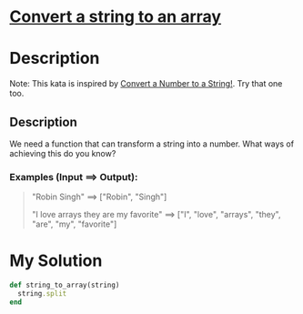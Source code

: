 # [Convert a string to an array](https://www.codewars.com/kata/57e76bc428d6fbc2d500036d)

# Description
Note: This kata is inspired
by [Convert a Number to a String!](http://www.codewars.com/kata/convert-a-number-to-a-string/). Try that one too.

## Description
We need a function that can transform a string into a number. What ways of achieving this do you know?

### Examples (Input ==> Output):
> "Robin Singh" ==> ["Robin", "Singh"]
> 
> "I love arrays they are my favorite" ==> ["I", "love", "arrays", "they", "are", "my", "favorite"]

# My Solution
```ruby
def string_to_array(string)
  string.split
end
```
